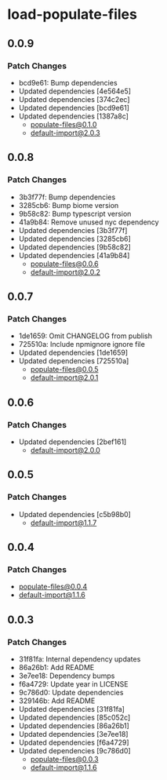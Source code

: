 # load-populate-files

## 0.0.9

### Patch Changes

- bcd9e61: Bump dependencies
- Updated dependencies [4e564e5]
- Updated dependencies [374c2ec]
- Updated dependencies [bcd9e61]
- Updated dependencies [1387a8c]
  - populate-files@0.1.0
  - default-import@2.0.3

## 0.0.8

### Patch Changes

- 3b3f77f: Bump dependencies
- 3285cb6: Bump biome version
- 9b58c82: Bump typescript version
- 41a9b84: Remove unused nyc dependency
- Updated dependencies [3b3f77f]
- Updated dependencies [3285cb6]
- Updated dependencies [9b58c82]
- Updated dependencies [41a9b84]
  - populate-files@0.0.6
  - default-import@2.0.2

## 0.0.7

### Patch Changes

- 1de1659: Omit CHANGELOG from publish
- 725510a: Include npmignore ignore file
- Updated dependencies [1de1659]
- Updated dependencies [725510a]
  - populate-files@0.0.5
  - default-import@2.0.1

## 0.0.6

### Patch Changes

- Updated dependencies [2bef161]
  - default-import@2.0.0

## 0.0.5

### Patch Changes

- Updated dependencies [c5b98b0]
  - default-import@1.1.7

## 0.0.4

### Patch Changes

- populate-files@0.0.4
- default-import@1.1.6

## 0.0.3

### Patch Changes

- 31f81fa: Internal dependency updates
- 86a26b1: Add README
- 3e7ee18: Dependency bumps
- f6a4729: Update year in LICENSE
- 9c786d0: Update dependencies
- 329146b: Add README
- Updated dependencies [31f81fa]
- Updated dependencies [85c052c]
- Updated dependencies [86a26b1]
- Updated dependencies [3e7ee18]
- Updated dependencies [f6a4729]
- Updated dependencies [9c786d0]
  - populate-files@0.0.3
  - default-import@1.1.6
